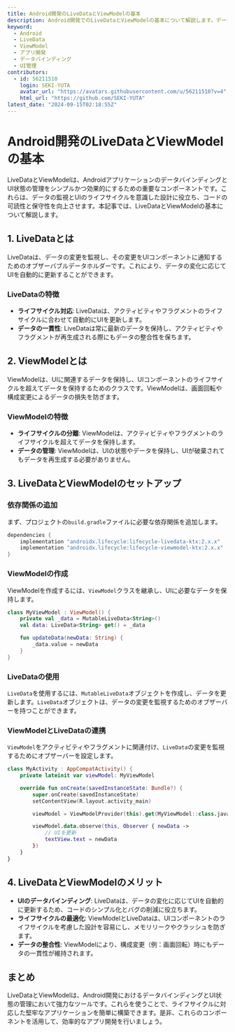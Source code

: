 ```yaml
---
title: Android開発のLiveDataとViewModelの基本
description: Android開発でのLiveDataとViewModelの基本について解説します。データの監視とUIの状態管理を効率化する方法を学びましょう。
keyword:
  - Android
  - LiveData
  - ViewModel
  - アプリ開発
  - データバインディング
  - UI管理
contributors:
  - id: 56211510
    login: SEKI-YUTA
    avatar_url: "https://avatars.githubusercontent.com/u/56211510?v=4"
    html_url: "https://github.com/SEKI-YUTA"
latest_date: "2024-09-15T02:18:55Z"
---
```


# Android開発のLiveDataとViewModelの基本

LiveDataとViewModelは、AndroidアプリケーションのデータバインディングとUI状態の管理をシンプルかつ効果的にするための重要なコンポーネントです。これらは、データの監視とUIのライフサイクルを意識した設計に役立ち、コードの可読性と保守性を向上させます。本記事では、LiveDataとViewModelの基本について解説します。

## 1. LiveDataとは

LiveDataは、データの変更を監視し、その変更をUIコンポーネントに通知するためのオブザーバブルデータホルダーです。これにより、データの変化に応じてUIを自動的に更新することができます。

### LiveDataの特徴

- **ライフサイクル対応**: LiveDataは、アクティビティやフラグメントのライフサイクルに合わせて自動的にUIを更新します。
- **データの一貫性**: LiveDataは常に最新のデータを保持し、アクティビティやフラグメントが再生成される際にもデータの整合性を保ちます。

## 2. ViewModelとは

ViewModelは、UIに関連するデータを保持し、UIコンポーネントのライフサイクルを超えてデータを保持するためのクラスです。ViewModelは、画面回転や構成変更によるデータの損失を防ぎます。

### ViewModelの特徴

- **ライフサイクルの分離**: ViewModelは、アクティビティやフラグメントのライフサイクルを超えてデータを保持します。
- **データの管理**: ViewModelは、UIの状態やデータを保持し、UIが破棄されてもデータを再生成する必要がありません。

## 3. LiveDataとViewModelのセットアップ

### 依存関係の追加

まず、プロジェクトの`build.gradle`ファイルに必要な依存関係を追加します。

```gradle
dependencies {
    implementation "androidx.lifecycle:lifecycle-livedata-ktx:2.x.x"
    implementation "androidx.lifecycle:lifecycle-viewmodel-ktx:2.x.x"
}
```

### ViewModelの作成

ViewModelを作成するには、`ViewModel`クラスを継承し、UIに必要なデータを保持します。

```kotlin
class MyViewModel : ViewModel() {
    private val _data = MutableLiveData<String>()
    val data: LiveData<String> get() = _data

    fun updateData(newData: String) {
        _data.value = newData
    }
}
```

### LiveDataの使用

`LiveData`を使用するには、`MutableLiveData`オブジェクトを作成し、データを更新します。`LiveData`オブジェクトは、データの変更を監視するためのオブザーバーを持つことができます。

### ViewModelとLiveDataの連携

`ViewModel`をアクティビティやフラグメントに関連付け、`LiveData`の変更を監視するためにオブザーバーを設定します。

```kotlin
class MyActivity : AppCompatActivity() {
    private lateinit var viewModel: MyViewModel

    override fun onCreate(savedInstanceState: Bundle?) {
        super.onCreate(savedInstanceState)
        setContentView(R.layout.activity_main)

        viewModel = ViewModelProvider(this).get(MyViewModel::class.java)

        viewModel.data.observe(this, Observer { newData ->
            // UIを更新
            textView.text = newData
        })
    }
}
```

## 4. LiveDataとViewModelのメリット

- **UIのデータバインディング**: LiveDataは、データの変化に応じてUIを自動的に更新するため、コードのシンプル化とバグの削減に役立ちます。
- **ライフサイクルの最適化**: ViewModelとLiveDataは、UIコンポーネントのライフサイクルを考慮した設計を容易にし、メモリリークやクラッシュを防ぎます。
- **データの整合性**: ViewModelにより、構成変更（例：画面回転）時にもデータの一貫性が維持されます。

## まとめ

LiveDataとViewModelは、Android開発におけるデータバインディングとUI状態の管理において強力なツールです。これらを使うことで、ライフサイクルに対応した堅牢なアプリケーションを簡単に構築できます。是非、これらのコンポーネントを活用して、効率的なアプリ開発を行いましょう。
